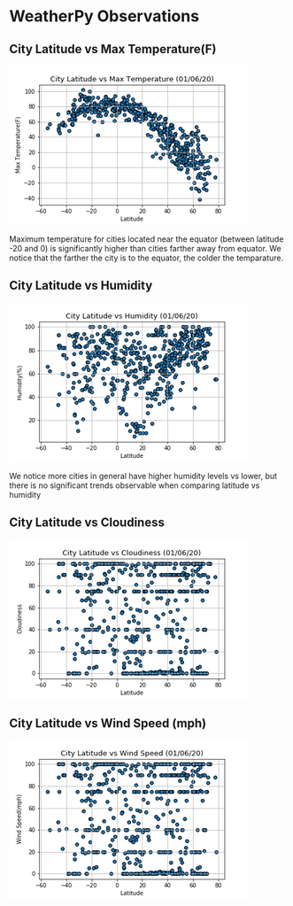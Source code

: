 # WeatherPy Observations


## City Latitude vs Max Temperature(F)


![Lat_vs_temp](https://github.com/AlejandraRosa/Python_Api_Challenge/blob/master/WeatherPy/output_data/max_temp_latitude.png)

Maximum temperature for cities located near the equator (between latitude -20 and 0) is significantly higher than cities farther away from equator. We notice that the farther the city is to the equator, the colder the temparature.

## City Latitude vs Humidity


![Lat_vs_humidity](https://github.com/AlejandraRosa/Python_Api_Challenge/blob/master/WeatherPy/output_data/humidity_latitude.png)

We notice more cities in general have higher humidity levels vs lower, but there is no significant trends observable when comparing latitude vs humidity

## City Latitude vs Cloudiness


![Lat_vs_cloud](https://github.com/AlejandraRosa/Python_Api_Challenge/blob/master/WeatherPy/output_data/cloudiness_latitude.png)


## City Latitude vs Wind Speed (mph)


![Lat_vs_wind](https://github.com/AlejandraRosa/Python_Api_Challenge/blob/master/WeatherPy/output_data/wind_latitude.png)

